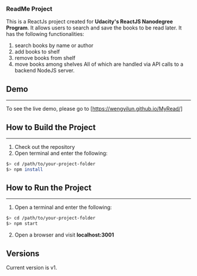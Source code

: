 ### ReadMe Project


This is a ReactJs project created for **Udacity's ReactJS Nanodegree Program**. 
It allows users to search and save the books to be read later. It has the following functionalities:
1. search books by name or author
2. add books to shelf 
3. remove books from shelf
4. move books among shelves 
All of which are handled via API calls to a backend NodeJS server.


## Demo
-----------
To see the live demo, please go to
[https://wengyilun.github.io/MyRead/]



## How to Build the Project
----------
1. Check out the repository
2. Open terminal and enter the following:

  ```bash
  $> cd /path/to/your-project-folder
  $> npm install
  ```


## How to Run the Project
----------
1. Open a terminal and enter the following:
  ```bash
  $> cd /path/to/your-project-folder
  $> npm start
  ```

2. Open a browser and visit **localhost:3001**


## Versions
Current version is v1.

